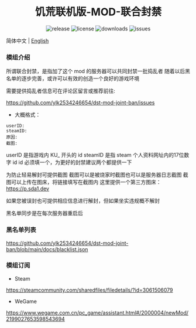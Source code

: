 # <div align="center">饥荒联机版-MOD-联合封禁</div>

<p align="center">
  <img alt="release" src="https://img.shields.io/github/v/release/ylk2534246654/dst-mod-joint-ban" />
  <img alt="license" src="https://img.shields.io/github/license/ylk2534246654/dst-mod-joint-ban" />
  <img alt="downloads" src="https://img.shields.io/github/downloads/ylk2534246654/dst-mod-joint-ban/total" />
  <img alt="issues" src="https://img.shields.io/github/issues/ylk2534246654/dst-mod-joint-ban" />
</p>

简体中文 | [English](https://github.com/ylk2534246654/dst-mod-joint-ban/blob/main/README.en.md)

### 模组介绍

所谓联合封禁，是指加了这个 mod 的服务器可以共同封禁一批捣乱者
随着以后黑名单的逐步完善，或许可以有效的创造一个良好的游戏环境

需要提供捣乱者信息可在评论区留言或推荐前往:

https://github.com/ylk2534246654/dst-mod-joint-ban/issues

- 大概格式：
```
userID:
steamID:
原因:
截图:
```

userID 是指游戏内 KU_ 开头的 id
steamID 是指 steam 个人资料网址内的17位数字 id
id 必须填一个，为更好的封禁建议两个都提供一下

为防止轻易解封可提供截图
截图可以是被烧家时截图也可以是服务器日志截图
截图可以上传在图床，将链接填写在截图内
这里提供一个第三方图床：https://p.sda1.dev

如果您被误封也可提供相应信息进行解封，但如果坐实违规概不解封

黑名单同步是在每次服务器重启后

### 黑名单列表

https://github.com/ylk2534246654/dst-mod-joint-ban/blob/main/docs/blacklist.json

### 模组订阅
- Steam

https://steamcommunity.com/sharedfiles/filedetails/?id=3061506079
- WeGame

https://www.wegame.com.cn/pc_game/assistant.html#/2000004/newMod/2199027653598543694
